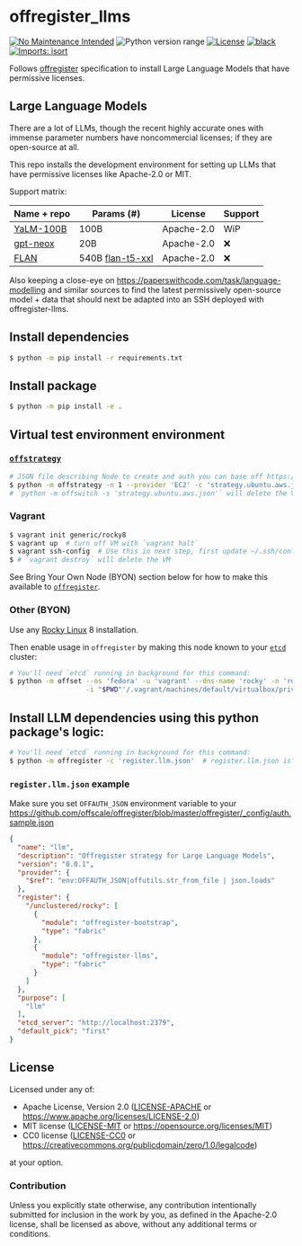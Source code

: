 offregister_llms
================
[![No Maintenance Intended](http://unmaintained.tech/badge.svg)](http://unmaintained.tech)
![Python version range](https://img.shields.io/badge/python-2.7%20|%203.5%20|%203.6%20|%203.7%20|%203.8%20|%203.9%20|%203.10%20|%203.11%20|%203.12-blue.svg)
[![License](https://img.shields.io/badge/license-Apache--2.0%20OR%20MIT%20OR%20CC0--1.0-blue.svg)](https://opensource.org/licenses/Apache-2.0)
[![black](https://img.shields.io/badge/code%20style-black-000000.svg)](https://github.com/psf/black)
[![Imports: isort](https://img.shields.io/badge/%20imports-isort-%231674b1?style=flat&labelColor=ef8336)](https://pycqa.github.io/isort)

Follows [offregister](https://github.com/offscale/offregister) specification to install Large Language Models that have
permissive licenses.

## Large Language Models

There are a lot of LLMs, though the recent highly accurate ones with immense parameter numbers have noncommercial
licenses; if they are open-source at all.

This repo installs the development environment for setting up LLMs that have permissive licenses like Apache-2.0 or MIT.

Support matrix:

| Name + repo                                        | Params (#) | License    | Support |
|----------------------------------------------------|------------|------------|---------|
| [YaLM-100B](https://github.com/yandex/YaLM-100B)   | 100B       | Apache-2.0 | WiP     |
| [gpt-neox](https://github.com/EleutherAI/gpt-neox) | 20B        | Apache-2.0 | ❌      |
| [FLAN](https://github.com/google-research/FLAN/tree/main/flan/v2) | 540B [flan-t5-xxl](https://huggingface.co/google/flan-t5-xxl)       | Apache-2.0 | ❌      |

Also keeping a close-eye on https://paperswithcode.com/task/language-modelling and similar sources to find the latest permissively open-source model + data that should next be adapted into an SSH deployed with offregister-llms.

## Install dependencies
```sh
$ python -m pip install -r requirements.txt
```

## Install package
```sh
$ python -m pip install -e .
```

## Virtual test environment environment

### [`offstrategy`](https://github.com/offscale/offstrategy)
```sh
# JSON file describing Node to create and auth you can base off https://github.com/offscale/offstrategy/blob/master/offstrategy/config/strategy.ubuntu.aws.json
$ python -m offstrategy -n 1 --provider 'EC2' -c 'strategy.ubuntu.aws.json'
# `python -m offswitch -s 'strategy.ubuntu.aws.json'` will delete the VM
```

### Vagrant
```sh
$ vagrant init generic/rocky8
$ vagrant up  # turn off VM with `vagrant halt`
$ vagrant ssh-config  # Use this in next step, first update ~/.ssh/config and set name to 'rocky'
$ # `vagrant destroy` will delete the VM
```

See Bring Your Own Node (BYON) section below for how to make this available to [`offregister`](https://github.com/offscale/offregister).

### Other (BYON)

Use any [Rocky Linux](https://rockylinux.org) 8 installation.

Then enable usage in `offregister` by making this node known to your [`etcd`](https://etcd.io) cluster:
```sh
# You'll need `etcd` running in background for this command:
$ python -m offset --os 'fedora' -u 'vagrant' --dns-name 'rocky' -n 'rocky' \
                   -i "$PWD"'/.vagrant/machines/default/virtualbox/private_key'
```

## Install LLM dependencies using this python package's logic:
```sh
# You'll need `etcd` running in background for this command:
$ python -m offregister -c 'register.llm.json'  # register.llm.json is a default offregister config; see below
```

### `register.llm.json` example
Make sure you set `OFFAUTH_JSON` environment variable to your https://github.com/offscale/offregister/blob/master/offregister/_config/auth.sample.json
```json
{
  "name": "llm",
  "description": "Offregister strategy for Large Language Models",
  "version": "0.0.1",
  "provider": {
    "$ref": "env:OFFAUTH_JSON|offutils.str_from_file | json.loads"
  },
  "register": {
    "/unclustered/rocky": [
      {
        "module": "offregister-bootstrap",
        "type": "fabric"
      },
      {
        "module": "offregister-llms",
        "type": "fabric"
      }
    ]
  },
  "purpose": [
    "llm"
  ],
  "etcd_server": "http://localhost:2379",
  "default_pick": "first"
}
```

## License

Licensed under any of:

- Apache License, Version 2.0 ([LICENSE-APACHE](LICENSE-APACHE) or <https://www.apache.org/licenses/LICENSE-2.0>)
- MIT license ([LICENSE-MIT](LICENSE-MIT) or <https://opensource.org/licenses/MIT>)
- CC0 license ([LICENSE-CC0](LICENSE-CC0) or <https://creativecommons.org/publicdomain/zero/1.0/legalcode>)

at your option.

### Contribution

Unless you explicitly state otherwise, any contribution intentionally submitted
for inclusion in the work by you, as defined in the Apache-2.0 license, shall be
licensed as above, without any additional terms or conditions.
